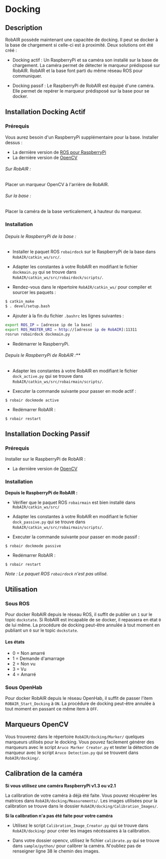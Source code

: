 # Docking

## Description

RobAIR possède maintenant une capacitée de docking. Il peut se docker à la base de chargement si celle-ci est à proximité. Deux solutions ont été créé :

- Docking actif : Un RaspberryPi et sa caméra son installé sur la base de chargement. La caméra permet de détecter le marqueur prédisposé sur RobAIR. RobAIR et la base font parti du même réseau ROS pour communiquer.

- Docking passif : Le RaspberryPi de RobAIR est équipé d'une caméra. Elle permet de repérer le marqueur prédisposé sur la base pour se docker.

## Installation Docking Actif

### Prérequis

Vous aurez besoin d'un RaspberryPi supplémentaire pour la base.
Installer dessus :

- La dernière version de [ROS pour RaspberryPi](http://wiki.ros.org/ROSberryPi/Installing%20ROS%20Kinetic%20on%20the%20Raspberry%20Pi)
- La dernière version de [OpenCV](http://docs.opencv.org/trunk/d7/d9f/tutorial_linux_install.html)

###### Sur RobAIR :

Placer un marqueur OpenCV à l'arrière de RobAIR.

###### Sur la base :

Placer la caméra de la base verticalement, à hauteur du marqueur.

### Installation

###### Depuis le RaspberryPi de la base :

- Installer le paquet ROS `robairdock` sur le RaspberryPi de la base dans `RobAIR/catkin_ws/src/`.

- Adapter les constantes à votre RobAIR en modifiant le fichier `dockmain.py` qui se trouve dans `RobAIR/catkin_ws/src/robairdock/scripts/`.

- Rendez-vous dans le répertoire `RobAIR/catkin_ws/` pour compiler et sourcer les paquets :
```bash
$ catkin_make
$ . devel/setup.bash
```

- Ajouter à la fin du fichier `.bashrc` les lignes suivantes :
```bash
export ROS_IP = [adresse ip de la base]
export ROS_MASTER_URI = http://[adresse ip de RobAIR]:11311
rosrun robairdock dockmain.py
```

- Redémarrer le RaspberryPi.

###### Depuis le RaspberryPi de RobAIR :**

- Adapter les constantes à votre RobAIR en modifiant le fichier `dock_active.py` qui se trouve dans `RobAIR/catkin_ws/src/robairmain/scripts/`.

- Executer la commande suivante pour passer en mode actif :
```
$ robair dockmode active
```

- Redémarrer RobAIR :
```
$ robair restart
```

## Installation Docking Passif

### Prérequis

Installer sur le RaspberryPi de RobAIR :
-  La dernière version de [OpenCV](http://docs.opencv.org/trunk/d7/d9f/tutorial_linux_install.html)

### Installation

**Depuis le RaspberryPi de RobAIR :**

- Vérifier que le paquet ROS `robairmain` est bien installé dans `RobAIR/catkin_ws/src/`

- Adapter les constantes à votre RobAIR en modifiant le fichier `dock_passive.py` qui se trouve dans `RobAIR/catkin_ws/src/robairmain/scripts/`.

- Executer la commande suivante pour passer en mode passif :
```
$ robair dockmode passive
```

- Redémarrer RobAIR :
```
$ robair restart
```

*Note : Le paquet ROS `robairdock` n'est pas utilisé.*

## Utilisation

### Sous ROS

Pour docker RobAIR depuis le réseau ROS, il suffit de publier un `1` sur le topic `dockstate`. Si RobAIR est incapable de se docker, il repassera en état `0` de lui même.
La procédure de docking peut-être annulée à tout moment en publiant un `0` sur le topic `dockstate`.

#### Les états

- 0 = Non amarré
- 1 = Demande d'amarrage
- 2 = Non vu
- 3 = Vu
- 4 = Amarré

### Sous OpenHab

Pour docker RobAIR depuis le réseau OpenHab, il suffit de passer l'item `ROBAIR_Start_Docking` à `ON`.
La procédure de docking peut-être annulée à tout moment en passant ce même item à `OFF`.

## Marqueurs OpenCV

Vous trouverez dans le répertoire `RobAIR/docking/Marker/` quelques marqueurs utilisés pour le docking.
Vous pouvez facilement générer des marqueurs avec le script `Aruco Marker Creator.py` et tester la détection de marqueur avec le script `Aruco Detection.py` qui se trouvent dans `RobAIR/docking/`.

## Calibration de la caméra

**Si vous utilisez une caméra RaspberryPi v1.3 ou v2.1**

La calibration de votre caméra à déjà été faite. Vous pouvez récupérer les matrices dans `RobAIR/docking/Measurements/`.
Les images utilisées pour la calibration se trouve dans le dossier `RobAIR/docking/Calibration_Images/`.

**Si la calibration n'a pas été faite pour votre caméra**

- Utilisez le script `Calibration_Image_Creator.py` qui se trouve dans `RobAIR/docking/` pour créer les images nécéssaires à la calibration.

- Dans votre dossier opencv, utilisez le fichier `calibrate.py` qui se trouve dans `sample/python/` pour calibrer la caméra. N'oubliez pas de renseigner ligne 38 le chemin des images.
